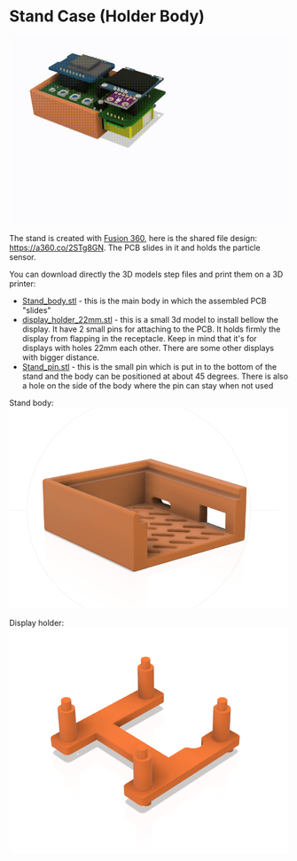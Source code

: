 # Stand Case (Holder Body)

![](../images/stand.gif)

The stand is created with [Fusion 360](https://www.autodesk.com/products/fusion-360/overview), here is the shared file design: https://a360.co/2STg8GN. The PCB slides in it and holds the particle sensor.

You can download directly the 3D models step files and print them on a 3D printer:
- [Stand_body.stl](Stand_body.stl) - this is the main body in which the assembled PCB "slides"
- [display_holder_22mm.stl](display_holder_22mm.stl) - this is a small 3d model to install bellow the display. It have 2 small pins for attaching to the PCB. It holds firmly the display from flapping in the receptacle. Keep in mind that it's for displays with holes 22mm each other. There are some other displays with bigger distance. 
- [Stand_pin.stl](Stand_pin.stl) - this is the small pin which is put in to the bottom of the stand and the body can be positioned at about 45 degrees. There is also a hole on the side of the body where the pin can stay when not used

Stand body:
![](../images/stand_f360.png)

Display holder:
![](../images/display_holder.png)